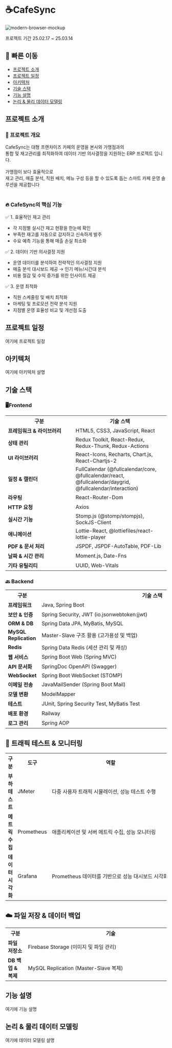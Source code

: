 # ☕CafeSync
![modern-browser-mockup](https://github.com/user-attachments/assets/fceef9ef-d8b3-4f7a-8c75-182f4b3b9dba)

프로젝트 기간 25.02.17 ~ 25.03.14

## 🔗 빠른 이동
- [프로젝트 소개](#프로젝트-소개)
- [프로젝트 일정](#프로젝트-일정)
- [아키텍처](#아키텍처)
- [기술 스택](#기술-스택)
- [기능 설명](#기능-설명)
- [논리 & 물리 데이터 모델링](#논리--물리-데이터-모델링)

## 프로젝트 소개
### 📌 프로젝트 개요
CafeSync는 대형 프랜차이즈 카페의 운영을 본사와 가맹점과의
<br/>
통합 및 재고관리를 최적화하여 데이터 기반 의사결정을 지원하는 ERP 프로젝트 입니다.
<br/><br/>
가맹점이 보다 효율적으로
<br/>
재고 관리, 매출 분석, 직원 배치, 메뉴 구성 등을 할 수 있도록 돕는 스마트 카페 운영 솔루션을 제공합니다
<br/><br/>
### 🔥 CafeSync의 핵심 기능
✅ 1. 효율적인 재고 관리
- 각 지점별 실시간 재고 현황을 한눈에 확인
- 부족한 재고를 자동으로 감지하고 신속하게 발주
- 수요 예측 기능을 통해 매출 손실 최소화

✅ 2. 데이터 기반 의사결정 지원
- 운영 데이터를 분석하여 전략적인 의사결정 지원
- 매출 분석 대시보드 제공 → 인기 메뉴/시간대 분석
- 비용 절감 및 수익 증가를 위한 인사이트 제공

✅ 3. 운영 최적화
- 직원 스케줄링 및 배치 최적화
- 마케팅 및 프로모션 전략 분석 지원
- 지점별 운영 효율성 비교 및 개선점 도출

## 프로젝트 일정 
여기에 프로젝트 일정

## 아키텍처
여기에 아키텍처 설명

## 기술 스택
### **🖥️Frontend**
<table>
  <tr>
    <th>구분</th>
    <th>기술 스택</th>
  </tr>
  <tr>
    <td><b>프레임워크 & 라이브러리　　　　　　　　　　</b></td>
    <td>HTML5, CSS3, JavaScript, React</td>
  </tr>
  <tr>
    <td><b>상태 관리</b></td>
    <td>Redux Toolkit, React-Redux, Redux-Thunk, Redux-Actions</td>
  </tr>
  <tr>
    <td><b>UI 라이브러리</b></td>
    <td>React-Icons, Recharts, Chart.js, React-Chartjs-2</td>
  </tr>
  <tr>
    <td><b>일정 & 캘린더</b></td>
    <td>FullCalendar (@fullcalendar/core, @fullcalendar/react, @fullcalendar/daygrid, @fullcalendar/interaction)</td>
  </tr>
  <tr>
    <td><b>라우팅</b></td>
    <td>React-Router-Dom</td>
  </tr>
  <tr>
    <td><b>HTTP 요청</b></td>
    <td>Axios</td>
  </tr>
  <tr>
    <td><b>실시간 기능</b></td>
    <td>Stomp.js (@stomp/stompjs), SockJS-Client</td>
  </tr>
  <tr>
    <td><b>애니메이션</b></td>
    <td>Lottie-React, @lottiefiles/react-lottie-player</td>
  </tr>
  <tr>
    <td><b>PDF & 문서 처리</b></td>
    <td>JSPDF, JSPDF-AutoTable, PDF-Lib</td>
  </tr>
  <tr>
    <td><b>날짜 & 시간 관리</b></td>
    <td>Moment.js, Date-Fns</td>
  </tr>
  <tr>
    <td><b>기타 유틸리티</b></td>
    <td>UUID, Web-Vitals</td>
  </tr>
</table>

<h3>🔙 Backend</h3>
<table>
  <tr>
    <th>구분</th>
    <th>기술 스택</th>
  </tr>
  <tr>
    <td><b>프레임워크</b></td>
    <td>Java, Spring Boot　　　　　　　　　　　　　　　　　　　　　　　　　　　　　　　　　　　　　　　　　</td>
  </tr>
  <tr>
    <td><b>보안 & 인증</b></td>
    <td>Spring Security, JWT (io.jsonwebtoken:jjwt)</td>
  </tr>
  <tr>
    <td><b>ORM & DB</b></td>
    <td>Spring Data JPA, MyBatis, MySQL</td>
  </tr>
  <tr>
    <td><b>MySQL Replication</b></td>
    <td>Master-Slave 구조 활용 (고가용성 및 백업)</td>
  </tr>
  <tr>
    <td><b>Redis</b></td>
    <td>Spring Data Redis (세션 관리 및 캐싱)</td>
  </tr>
  <tr>
    <td><b>웹 서비스</b></td>
    <td>Spring Boot Web (Spring MVC)</td>
  </tr>
  <tr>
    <td><b>API 문서화</b></td>
    <td>SpringDoc OpenAPI (Swagger)</td>
  </tr>
  <tr>
    <td><b>WebSocket</b></td>
    <td>Spring Boot WebSocket (STOMP)</td>
  </tr>
  <tr>
    <td><b>이메일 전송</b></td>
    <td>JavaMailSender (Spring Boot Mail)</td>
  </tr>
  <tr>
    <td><b>모델 변환</b></td>
    <td>ModelMapper</td>
  </tr>
  <tr>
    <td><b>테스트</b></td>
    <td>JUnit, Spring Security Test, MyBatis Test</td>
  </tr>
  <tr>
    <td><b>배포 환경</b></td>
    <td>Railway</td>
  </tr>
  <tr>
    <td><b>로그 관리</b></td>
    <td>Spring AOP</td>
  </tr>
</table>

<h2>🚀 트래픽 테스트 & 모니터링</h2>
<table>
  <tr>
    <th>구분</th>
    <th>도구</th>
    <th>역할</th>
  </tr>
  <tr>
    <td><b>부하 테스트</b></td>
    <td>JMeter</td>
    <td>다중 사용자 트래픽 시뮬레이션, 성능 테스트 수행　　　　　　　　　　　　　　　　　　　　　　</td>
  </tr>
  <tr>
    <td><b>메트릭 수집</b></td>
    <td>Prometheus</td>
    <td>애플리케이션 및 서버 메트릭 수집, 성능 모니터링</td>
  </tr>
  <tr>
    <td><b>데이터 시각화</b></td>
    <td>Grafana</td>
    <td>Prometheus 데이터를 기반으로 성능 대시보드 시각화</td>
  </tr>
</table>

<h2>☁️ 파일 저장 & 데이터 백업</h2>
<table>
  <tr>
    <th>구분　　</th>
    <th>기술　　</th>
  </tr>
  <tr>
    <td><b>파일 저장소　　</b></td>
    <td>Firebase Storage (이미지 및 파일 관리)　　　　　　　　　　　　　　　　　　　　　　　　　　　　　　　</td>
  </tr>
  <tr>
    <td><b>DB 백업 & 복제　　</b></td>
    <td>MySQL Replication (Master-Slave 복제)</td>
  </tr>
</table>

## 기능 설명
여기에 기능 설명

## 논리 & 물리 데이터 모델링
여기에 데이터 모델링 설명
